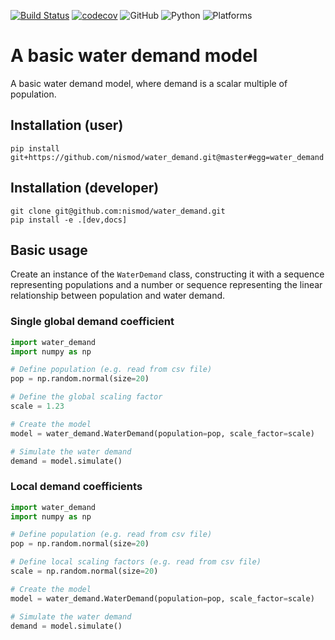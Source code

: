 [![Build Status](https://dev.azure.com/OxfordRSE/Nismod2%20Water%20Demand/_apis/build/status/nismod.water_demand?branchName=master)](https://dev.azure.com/OxfordRSE/Nismod2%20Water%20Demand/_build/latest?definitionId=2&branchName=master)
[![codecov](https://codecov.io/gh/nismod/water_demand/branch/master/graph/badge.svg)](https://codecov.io/gh/nismod/water_demand)
![GitHub](https://img.shields.io/github/license/nismod/water_demand.svg?color=blue)
![Python](https://img.shields.io/badge/python-3.5%20%7C%203.6%20%7C%203.7-blue.svg)
![Platforms](https://img.shields.io/badge/platforms-Windows%20%7C%20Linux%20%7C%20macOS-blue.svg)

# A basic water demand model

A basic water demand model, where demand is a scalar multiple of population.

## Installation (user)
```
pip install git+https://github.com/nismod/water_demand.git@master#egg=water_demand
```

## Installation (developer)
```
git clone git@github.com:nismod/water_demand.git
pip install -e .[dev,docs]
```

## Basic usage

Create an instance of the `WaterDemand` class, constructing it with a sequence representing populations and a number or sequence representing the linear relationship between population and water demand.

### Single global demand coefficient

```python
import water_demand
import numpy as np

# Define population (e.g. read from csv file)
pop = np.random.normal(size=20)

# Define the global scaling factor
scale = 1.23

# Create the model
model = water_demand.WaterDemand(population=pop, scale_factor=scale)

# Simulate the water demand
demand = model.simulate()
```

### Local demand coefficients

```python
import water_demand
import numpy as np

# Define population (e.g. read from csv file)
pop = np.random.normal(size=20)

# Define local scaling factors (e.g. read from csv file)
scale = np.random.normal(size=20)

# Create the model
model = water_demand.WaterDemand(population=pop, scale_factor=scale)

# Simulate the water demand
demand = model.simulate()
```
